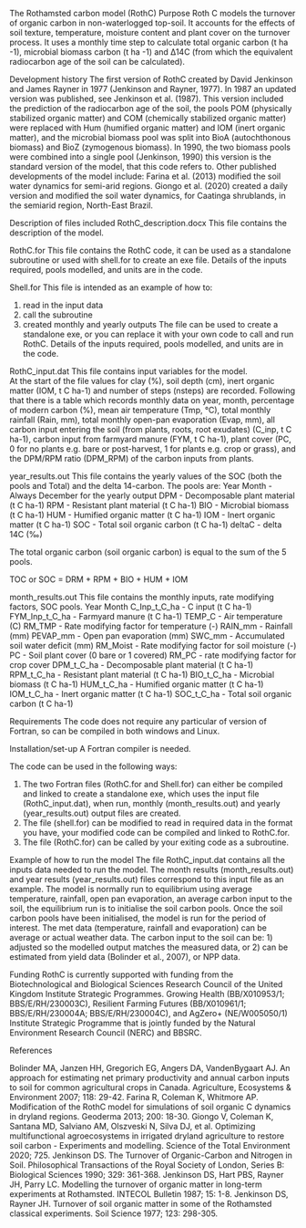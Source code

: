 The Rothamsted carbon model (RothC)
Purpose
Roth C models the turnover of organic carbon in non-waterlogged top-soil.  It accounts for the effects of soil texture, temperature, moisture content and plant cover on the turnover process. It uses a monthly time step to calculate total organic carbon (t ha -1), microbial biomass carbon (t ha -1) and Δ14C (from which the equivalent radiocarbon age of the soil can be calculated). 

Development history
The first version of RothC created by David Jenkinson and James Rayner in 1977 (Jenkinson and Rayner, 1977). 
In 1987 an updated version was published, see Jenkinson et al. (1987).  This version included the prediction of the radiocarbon age of the soil, the pools POM (physically stabilized organic matter) and COM (chemically stabilized organic matter) were replaced with Hum (humified organic matter) and IOM (inert organic matter), and the microbial biomass pool was split into BioA (autochthonous biomass) and BioZ (zymogenous biomass).
In 1990, the two biomass pools were combined into a single pool (Jenkinson, 1990) this version is the standard version of the model, that this code refers to.
Other published developments of the model include:
Farina et al. (2013) modified the soil water dynamics for semi-arid regions.
Giongo et al. (2020) created a daily version and modified the soil water dynamics, for Caatinga shrublands, in the semiarid region, North-East Brazil. 
 
Description of files included
RothC_description.docx
This file contains the description of the model.

RothC.for
This file contains the RothC code, it can be used as a standalone subroutine or used with shell.for to create an exe file. Details of the inputs required, pools modelled, and units are in the code.

Shell.for
This file is intended as an example of how to: 
1)	read in the input data
2)	call the subroutine
3)	created monthly and yearly outputs
The file can be used to create a standalone exe, or you can replace it with your own code to call and run RothC. Details of the inputs required, pools modelled, and units are in the code.

RothC_input.dat 
This file contains input variables for the model.   
At the start of the file values for clay (%), soil depth (cm), inert organic matter (IOM, t C ha-1) and number of steps (nsteps) are recorded. Following that there is a table which records monthly data on  year, month, percentage of modern carbon  (%), mean air temperature (Tmp, °C), total monthly rainfall (Rain, mm), total monthly open-pan evaporation (Evap, mm), all carbon input entering the soil (from plants, roots, root exudates) (C_inp, t C ha-1), carbon input from farmyard manure (FYM, t C ha-1), plant cover (PC, 0 for no plants e.g. bare or post-harvest, 1 for plants e.g. crop or grass), and the DPM/RPM ratio (DPM_RPM) of the carbon inputs from plants.

year_results.out
This file contains the yearly values of the SOC (both the pools and Total) and the delta 14-carbon.
The pools are: 
Year
Month 	- Always December for the yearly output
DPM 	- Decomposable plant material (t C ha-1) 
RPM 	- Resistant plant material (t C ha-1) 
BIO 	- Microbial biomass (t C ha-1) 
HUM	- Humified organic matter (t C ha-1) 
IOM 	- Inert organic matter (t C ha-1) 
SOC	- Total soil organic carbon (t C ha-1)
deltaC 	- delta 14C (‰)

The total organic carbon (soil organic carbon) is equal to the sum of the 5 pools. 

TOC or SOC = DRM + RPM + BIO + HUM + IOM 
     
month_results.out
This file contains the monthly inputs, rate modifying factors, SOC pools.
Year
Month
C_Inp_t_C_ha		- C input (t C ha-1)
FYM_Inp_t_C_ha	- Farmyard manure (t C ha-1)
TEMP_C		- Air temperature (C)
RM_TMP		- Rate modifying factor for temperature (-)
RAIN_mm		- Rainfall (mm)
PEVAP_mm		- Open pan evaporation (mm)
SWC_mm		- Accumulated soil water deficit (mm)
RM_Moist		- Rate modifying factor for soil moisture (-)
PC			- Soil plant cover (0 bare or 1 covered) 
RM_PC			- rate modifying factor for crop cover 
DPM_t_C_ha		- Decomposable plant material (t C ha-1)
RPM_t_C_ha		- Resistant plant material (t C ha-1) 
BIO_t_C_ha		- Microbial biomass (t C ha-1) 
HUM_t_C_ha		- Humified organic matter (t C ha-1)
IOM_t_C_ha		- Inert organic matter (t C ha-1)
SOC_t_C_ha		- Total soil organic carbon (t C ha-1)

Requirements
The code does not require any particular of version of Fortran, so can be compiled in both windows and Linux.

Installation/set-up
A Fortran compiler is needed.

The code can be used in the following ways:
1.	The two Fortran files (RothC.for and Shell.for) can either be compiled and linked to create a standalone exe, which uses the input file (RothC_input.dat), when run, monthly (month_results.out) and yearly (year_results.out) output files are created.  
2.	The file (shell.for) can be modified to read in required data in the format you have, your modified code can be compiled and linked to RothC.for. 
3.	The file (RothC.for) can be called by your exiting code as a subroutine.    


Example of how to run the model
The file RothC_input.dat contains all the inputs data needed to run the model. The month results (month_results.out) and year results (year_results.out) files correspond to this input file as an example. 
The model is normally run to equilibrium using average temperature, rainfall, open pan evaporation, an average carbon input to the soil, the equilibrium run is to initialise the soil carbon pools. Once the soil carbon pools have been initialised, the model is run for the period of interest. The met data (temperature, rainfall and evaporation) can be average or actual weather data. The carbon input to the soil can be: 1) adjusted so the modelled output matches the measured data, or 2) can be estimated from yield data (Bolinder et al., 2007), or NPP data.  

Funding
RothC is currently supported with funding from the Biotechnological and Biological Sciences Research Council of the United Kingdom Institute Strategic Programmes. Growing Health (BB/X010953/1; BBS/E/RH/230003C), Resilient Farming Futures (BB/X010961/1; BBS/E/RH/230004A; BBS/E/RH/230004C), and AgZero+ (NE/W005050/1) Institute Strategic Programme that is jointly funded by the Natural Environment Research Council (NERC) and BBSRC.

References

Bolinder MA, Janzen HH, Gregorich EG, Angers DA, VandenBygaart AJ. An approach for estimating net primary productivity and annual carbon inputs to soil for common agricultural crops in Canada. Agriculture, Ecosystems & Environment 2007; 118: 29-42.
Farina R, Coleman K, Whitmore AP. Modification of the RothC model for simulations of soil organic C dynamics in dryland regions. Geoderma 2013; 200: 18-30.
Giongo V, Coleman K, Santana MD, Salviano AM, Olszveski N, Silva DJ, et al. Optimizing multifunctional agroecosystems in irrigated dryland agriculture to restore soil carbon - Experiments and modelling. Science of the Total Environment 2020; 725.
Jenkinson DS. The Turnover of Organic-Carbon and Nitrogen in Soil. Philosophical Transactions of the Royal Society of London, Series B: Biological Sciences 1990; 329: 361-368.
Jenkinson DS, Hart PBS, Rayner JH, Parry LC. Modelling the turnover of organic matter in long-term experiments at Rothamsted. INTECOL Bulletin 1987; 15: 1-8.
Jenkinson DS, Rayner JH. Turnover of soil organic matter in some of the Rothamsted classical experiments. Soil Science 1977; 123: 298-305.

